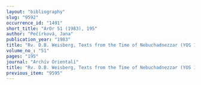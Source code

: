 ```yaml
---
layout: "bibliography"
slug: "9592"
occurrence_id: "1491"
short_title: "ArOr 51 (1983), 195"
author: "Pečírková, Jana"
publication_year: "1983"
title: "Rv. D.B. Weisberg, Texts from the Time of Nebuchadnezzar (YOS 17)"
volume_no_: "51"
pages: "195"
journal: "Archív Orientalí"
title: "Rv. D.B. Weisberg, Texts from the Time of Nebuchadnezzar (YOS 17)"
previous_item: "9595"
---
```

